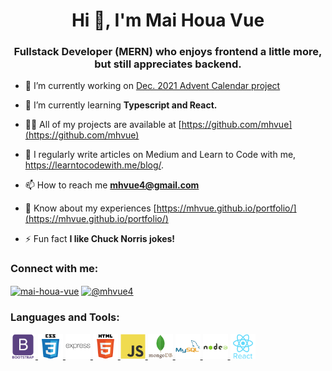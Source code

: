 <h1 align="center">Hi 👋, I'm Mai Houa Vue</h1>
<h3 align="center">Fullstack Developer (MERN) who enjoys frontend a little more, but still appreciates backend.</h3>

- 🔭 I’m currently working on [Dec. 2021 Advent Calendar project](https://github.com/mhvue/AdventCal)

- 🌱 I’m currently learning **Typescript and React.**

- 👨‍💻 All of my projects are available at [https://github.com/mhvue](https://github.com/mhvue)

- 📝 I regularly write articles on Medium and Learn to Code with me, https://learntocodewith.me/blog/.

- 📫 How to reach me **mhvue4@gmail.com**

- 📄 Know about my experiences [https://mhvue.github.io/portfolio/](https://mhvue.github.io/portfolio/)

- ⚡ Fun fact **I like Chuck Norris jokes!**

<h3 align="left">Connect with me:</h3>
<p align="left">
<a href="https://linkedin.com/in/mai-houa-vue" target="blank"><img align="center" src="https://raw.githubusercontent.com/rahuldkjain/github-profile-readme-generator/master/src/images/icons/Social/linked-in-alt.svg" alt="mai-houa-vue" height="30" width="40" /></a>
<a href="https://medium.com/@mhvue4" target="blank"><img align="center" src="https://raw.githubusercontent.com/rahuldkjain/github-profile-readme-generator/master/src/images/icons/Social/medium.svg" alt="@mhvue4" height="30" width="40" /></a>
</p>

<h3 align="left">Languages and Tools:</h3>
<p align="left"> <a href="https://getbootstrap.com" target="_blank"> <img src="https://raw.githubusercontent.com/devicons/devicon/master/icons/bootstrap/bootstrap-plain-wordmark.svg" alt="bootstrap" width="40" height="40"/> </a> <a href="https://www.w3schools.com/css/" target="_blank"> <img src="https://raw.githubusercontent.com/devicons/devicon/master/icons/css3/css3-original-wordmark.svg" alt="css3" width="40" height="40"/> </a> <a href="https://expressjs.com" target="_blank"> <img src="https://raw.githubusercontent.com/devicons/devicon/master/icons/express/express-original-wordmark.svg" alt="express" width="40" height="40"/> </a> <a href="https://www.w3.org/html/" target="_blank"> <img src="https://raw.githubusercontent.com/devicons/devicon/master/icons/html5/html5-original-wordmark.svg" alt="html5" width="40" height="40"/> </a> <a href="https://developer.mozilla.org/en-US/docs/Web/JavaScript" target="_blank"> <img src="https://raw.githubusercontent.com/devicons/devicon/master/icons/javascript/javascript-original.svg" alt="javascript" width="40" height="40"/> </a> <a href="https://www.mongodb.com/" target="_blank"> <img src="https://raw.githubusercontent.com/devicons/devicon/master/icons/mongodb/mongodb-original-wordmark.svg" alt="mongodb" width="40" height="40"/> </a> <a href="https://www.mysql.com/" target="_blank"> <img src="https://raw.githubusercontent.com/devicons/devicon/master/icons/mysql/mysql-original-wordmark.svg" alt="mysql" width="40" height="40"/> </a> <a href="https://nodejs.org" target="_blank"> <img src="https://raw.githubusercontent.com/devicons/devicon/master/icons/nodejs/nodejs-original-wordmark.svg" alt="nodejs" width="40" height="40"/> </a> <a href="https://reactjs.org/" target="_blank"> <img src="https://raw.githubusercontent.com/devicons/devicon/master/icons/react/react-original-wordmark.svg" alt="react" width="40" height="40"/> </a> </p>

